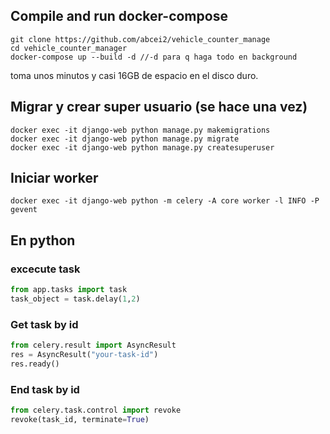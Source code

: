 

## Compile and run docker-compose
```
git clone https://github.com/abcei2/vehicle_counter_manage
cd vehicle_counter_manager  
docker-compose up --build -d //-d para q haga todo en background
```
toma unos minutos y casi 16GB de espacio en el disco duro.  
## Migrar y crear super usuario (se hace una vez)
```
docker exec -it django-web python manage.py makemigrations
docker exec -it django-web python manage.py migrate
docker exec -it django-web python manage.py createsuperuser
```
## Iniciar worker
```
docker exec -it django-web python -m celery -A core worker -l INFO -P gevent
```

## En python

### excecute task
```python
from app.tasks import task  
task_object = task.delay(1,2)  
```
### Get task by id
```python
from celery.result import AsyncResult
res = AsyncResult("your-task-id")
res.ready()
```
### End task by id
```python
from celery.task.control import revoke
revoke(task_id, terminate=True)
```

